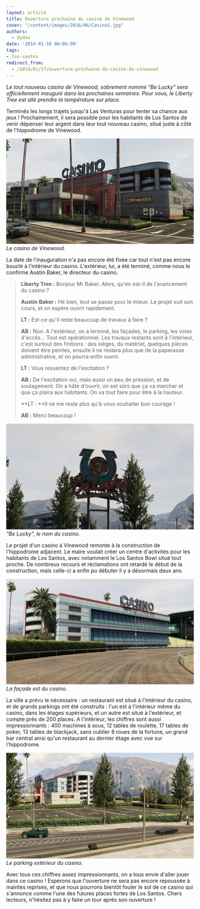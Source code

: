 ```yaml
---
layout: article
title: Ouverture prochaine du casino de Vinewood
cover: "/content/images/2016/06/Casino1.jpg"
authors:
  - dydou
date: '2014-01-18 00:00:00'
tags:
- los-santos
redirect_from:
  - /2014/01/17/ouverture-prochaine-du-casino-de-vinewood
---
```


_Le tout nouveau casino de Vinewood, sobrement nommé "Be Lucky" sera officiellement inauguré dans les prochaines semaines. Pour vous, le Liberty Tree est allé prendre la température sur place._

Terminés les longs trajets jusqu'à Las Venturas pour tenter sa chance aux jeux ! Prochainement, il sera possible pour les habitants de Los Santos de venir dépenser leur argent dans leur tout nouveau casino, situé juste à côté de l'hippodrome de Vinewood.

![Le casino de Vinewood.](/content/images/2016/06/Casino1_0.jpg)
_Le casino de Vinewood._

La date de l'inauguration n'a pas encore été fixée car tout n'est pas encore bouclé à l'intérieur du casino. L'extérieur, lui, a été terminé, comme nous le confirme Austin Baker, le directeur du casino.

> **Liberty Tree :** Bonjour Mr Baker. Alors, qu'en est-il de l'avancement du casino ?
> 
> **Austin Baker :** Hé bien, tout se passe pour le mieux. Le projet suit son cours, et on espère ouvrir rapidement.
> 
> **LT :** Est-ce qu'il reste beaucoup de travaux à faire ?
> 
> **AB :** Non. A l'extérieur, on a terminé, les façades, le parking, les voies d'accès... Tout est opérationnel. Les travaux restants sont à l'intérieur, c'est surtout des finitions : des sièges, du matériel, quelques pièces doivent être peintes, ensuite il ne restera plus que de la paperasse administrative, et on pourra enfin ouvrir.
> 
> **LT :** Vous ressentez de l'excitation ?
> 
> **AB :** De l'excitation oui, mais aussi un peu de pression, et de soulagement. On a hâte d'ouvrir, on est sûrs que ça va marcher et que ça plaira aux habitants. On va tout faire pour être à la hauteur.
> 
> \*\*LT : \*\*Il ne me reste plus qu'à vous souhaiter bon courage !
> 
> **AB :** Merci beaucoup !

!["Be Lucky", le nom du casino.](/content/images/2016/06/Casino2.jpg)
_"Be Lucky", le nom du casino._

Le projet d'un casino à Vinewood remonte à la construction de l'hippodrome adjacent. Le maire voulait créer un centre d'activités pour les habitants de Los Santos, avec notamment le Los Santos Bowl situé tout proche. De nombreux recours et réclamations ont retardé le début de la construction, mais celle-ci a enfin pu débuter il y a désormais deux ans.

![La façade est du casino.](/content/images/2016/06/Casino3.jpg)
_La façade est du casino._

La ville a prévu le nécessaire : un restaurant est situé à l'intérieur du casino, et de grands parkings ont été construits : l'un est à l'intérieur même du casino, dans les étages supérieurs, et un autre est situé à l'extérieur, et compte près de 200 places. A l'intérieur, les chiffres sont aussi impressionnants : 400 machines à sous, 12 tables de roulette, 17 tables de poker, 13 tables de blackjack, sans oublier 8 roues de la fortune, un grand bar central ainsi qu'un restaurant au dernier étage avec vue sur l'hippodrome.

![Le parking extérieur du casino.](/content/images/2016/06/Casino4.jpg)
_Le parking extérieur du casino._

Avec tous ces chiffres assez impressionnants, on a tous envie d'aller jouer dans ce casino ! Espérons que l'ouverture ne sera pas encore repoussée à maintes reprises, et que nous pourrons bientôt fouler le sol de ce casino qui s'annonce comme l'une des futures places fortes de Los Santos. Chers lecteurs, n'hésitez pas à y faire un tour après son ouverture !